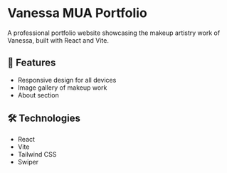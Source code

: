 # Vanessa MUA Portfolio

A professional portfolio website showcasing the makeup artistry work of Vanessa, built with React and Vite.

## 🚀 Features

- Responsive design for all devices
- Image gallery of makeup work
- About section

## 🛠️ Technologies

- React
- Vite
- Tailwind CSS
- Swiper
